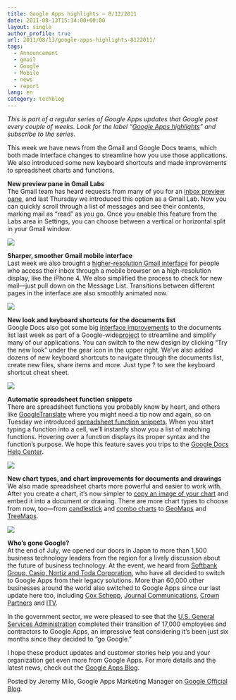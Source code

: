 ```yaml
---
title: Google Apps highlights – 8/12/2011
date: 2011-08-13T15:34:00+00:00
layout: single
author_profile: true
url: 2011/08/13/google-apps-highlights-8122011/
tags:
  - Announcement
  - gmail
  - Google
  - Mobile
  - news
  - report
lang: en
category: techblog
---
```

_This is part of a regular series of Google Apps updates that Google post every couple of weeks. Look for the label “[Google Apps highlights](http://googleblog.blogspot.com/search/label/Google%20Apps%20highlights)” and subscribe to the series._

This week we have news from the Gmail and Google Docs teams, which both made interface changes to streamline how you use those applications. We also introduced some new keyboard shortcuts and made improvements to spreadsheet charts and functions.

**New preview pane in Gmail Labs**  
The Gmail team has heard requests from many of you for an [inbox preview pane](http://gmailblog.blogspot.com/2011/08/new-in-labs-preview-pane.html), and last Thursday we introduced this option as a Gmail Lab. Now you can quickly scroll through a list of messages and see their contents, marking mail as “read” as you go. Once you enable this feature from the Labs area in Settings, you can choose between a vertical or horizontal split in your Gmail window.

[![](http://1.bp.blogspot.com/-kx5SAU8rb00/TkaRCeKpE-I/AAAAAAAAD9o/EZVinryq5xM/s400/preview+pane.png)](http://1.bp.blogspot.com/-kx5SAU8rb00/TkaRCeKpE-I/AAAAAAAAD9o/EZVinryq5xM/s1600/preview+pane.png)

**Sharper, smoother Gmail mobile interface**  
Last week we also brought a [higher-resolution Gmail interface](http://gmailblog.blogspot.com/2011/08/gmail-for-mobile-now-sharper-and.html) for people who access their inbox through a mobile browser on a high-resolution display, like the iPhone 4. We also simplified the process to check for new mail—just pull down on the Message List. Transitions between different pages in the interface are also smoothly animated now.

[![](http://2.bp.blogspot.com/-9uxGTD1joFE/TkaQz_UPcCI/AAAAAAAAD9c/saXCt0f3CUo/s400/gmail+for+high+res.png)](http://2.bp.blogspot.com/-9uxGTD1joFE/TkaQz_UPcCI/AAAAAAAAD9c/saXCt0f3CUo/s1600/gmail+for+high+res.png)

**New look and keyboard shortcuts for the documents list**  
Google Docs also got some big [interface improvements](http://googledocs.blogspot.com/2011/08/try-out-new-look-and-keyboard-shortcuts.html) to the documents list last week as part of a Google-wide[project](http://googleblog.blogspot.com/2011/06/evolving-google-design-and-experience.html) to streamline and simplify many of our applications. You can switch to the new design by clicking “Try the new look” under the gear icon in the upper right. We’ve also added dozens of new keyboard shortcuts to navigate through the documents list, create new files, share items and more. Just type ? to see the keyboard shortcut cheat sheet.

[![](http://2.bp.blogspot.com/-FS9kkCmzmmI/TkaQ9Z6AXeI/AAAAAAAAD9k/wN2e70goEXg/s400/new+look+for+docs+list.png)](http://2.bp.blogspot.com/-FS9kkCmzmmI/TkaQ9Z6AXeI/AAAAAAAAD9k/wN2e70goEXg/s1600/new+look+for+docs+list.png)

**Automatic spreadsheet function snippets**  
There are spreadsheet functions you probably know by heart, and others like [GoogleTranslate](https://docs.google.com/support/bin/answer.py?answer=1388877) where you might need a tip now and again, so on Tuesday we introduced [spreadsheet function snippets](http://googledocs.blogspot.com/2011/08/making-google-spreadsheet-functions.html). When you start typing a function into a cell, we’ll instantly show you a list of matching functions. Hovering over a function displays its proper syntax and the function’s purpose. We hope this feature saves you trips to the [Google Docs Help Center](https://docs.google.com/support/bin/static.py?page=table.cs&topic=25273).

[![](http://4.bp.blogspot.com/-1H-VrfApOUw/TkaQwUestFI/AAAAAAAAD9Y/1_elzw-WdgQ/s400/auto+spreadsheet+fxn+snippets.png)](http://4.bp.blogspot.com/-1H-VrfApOUw/TkaQwUestFI/AAAAAAAAD9Y/1_elzw-WdgQ/s1600/auto+spreadsheet+fxn+snippets.png)

**New chart types, and chart improvements for documents and drawings**  
We also made spreadsheet charts more powerful and easier to work with. After you create a chart, it’s now simpler to [copy an image of your chart](http://googledocs.blogspot.com/2011/08/use-new-google-spreadsheets-charts-in.html) and embed it into a document or drawing. There are more chart types to choose from now, too—from [candlestick](https://docs.google.com/support/bin/answer.py?answer=1409777) and [combo charts](https://docs.google.com/support/bin/answer.py?answer=1409804) to [GeoMaps](https://docs.google.com/support/bin/answer.py?answer=1409802) and [TreeMaps](https://docs.google.com/support/bin/answer.py?answer=1409806).

[![](http://1.bp.blogspot.com/-QEINb6f_cGk/TkaQ5_e0c9I/AAAAAAAAD9g/h7AxgElCoq4/s400/new+charts.png)](http://1.bp.blogspot.com/-QEINb6f_cGk/TkaQ5_e0c9I/AAAAAAAAD9g/h7AxgElCoq4/s1600/new+charts.png)

**Who’s gone Google?**  
At the end of July, we opened our doors in Japan to more than 1,500 business technology leaders from the region for a lively discussion about the future of business technology. At the event, we heard from [Softbank Group, Casio, Nortiz and Toda Corporation](http://googleenterprise.blogspot.com/2011/08/google-apps-is-big-in-japan.html), who have all decided to switch to Google Apps from their legacy solutions. More than 60,000 other businesses around the world also switched to Google Apps since our last update here too, including [Cox Schepp](http://googleenterprise.blogspot.com/2011/08/cox-schepp-builds-in-more-productivity.html), [Journal Communications](http://googleenterprise.blogspot.com/2011/08/journal-communications-builds-new.html), [Crown Partners](http://googleenterprise.blogspot.com/2011/07/going-google-across-50-states-ohio.html) and [ITV](http://googleenterprise.blogspot.com/2011/07/itv-uks-biggest-commercial-broadcaster.html).

In the government sector, we were pleased to see that the [U.S. General Services Administration](http://googleenterprise.blogspot.com/2011/07/gsa-has-gone-google.html) completed their transition of 17,000 employees and contractors to Google Apps, an impressive feat considering it’s been just six months since they decided to “go Google.”

I hope these product updates and customer stories help you and your organization get even more from Google Apps. For more details and the latest news, check out the [Google Apps Blog](http://googleapps.blogspot.com/).

Posted by Jeremy Milo, Google Apps Marketing Manager on [Google Official Blog](http://googleblog.blogspot.com/).